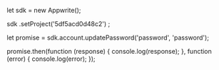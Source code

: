let sdk = new Appwrite();

sdk
    .setProject('5df5acd0d48c2')
;

let promise = sdk.account.updatePassword('password', 'password');

promise.then(function (response) {
    console.log(response);
}, function (error) {
    console.log(error);
});